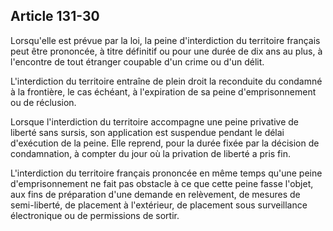 Article 131-30
----
Lorsqu'elle est prévue par la loi, la peine d'interdiction du territoire
français peut être prononcée, à titre définitif ou pour une durée de dix ans au
plus, à l'encontre de tout étranger coupable d'un crime ou d'un délit.

L'interdiction du territoire entraîne de plein droit la reconduite du condamné à
la frontière, le cas échéant, à l'expiration de sa peine d'emprisonnement ou de
réclusion.

Lorsque l'interdiction du territoire accompagne une peine privative de liberté
sans sursis, son application est suspendue pendant le délai d'exécution de la
peine. Elle reprend, pour la durée fixée par la décision de condamnation, à
compter du jour où la privation de liberté a pris fin.

L'interdiction du territoire français prononcée en même temps qu'une peine
d'emprisonnement ne fait pas obstacle à ce que cette peine fasse l'objet, aux
fins de préparation d'une demande en relèvement, de mesures de semi-liberté, de
placement à l'extérieur, de placement sous surveillance électronique ou de
permissions de sortir.

